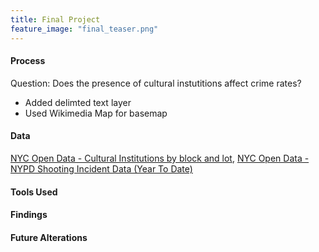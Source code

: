 ```yaml
---
title: Final Project
feature_image: "final_teaser.png"
---
```


#### Process
Question: Does the presence of cultural instutitions affect crime rates?
* Added delimted text layer
* Used Wikimedia Map for basemap

#### Data
[NYC Open Data - Cultural Institutions by block and lot](https://data.cityofnewyork.us/Recreation/Cultural-Institutions-by-block-and-lot/733r-da8r), 
[NYC Open Data - NYPD Shooting Incident Data (Year To Date)](https://data.cityofnewyork.us/Public-Safety/NYPD-Shooting-Incident-Data-Year-To-Date-/5ucz-vwe8)

#### Tools Used

#### Findings

#### Future Alterations
